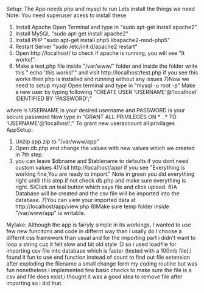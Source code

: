 Setup:
The App needs php and mysql to run
Lets install the things we need Note: You need superuser acess to install these
1) Install Apache
Open Terminal and type in 
"sudo apt-get install apache2"
2) Install MySQL
"sudo apt-get install apache2"
3) Install PHP
"sudo apt-get install php5 libapache2-mod-php5"
4) Restart Server
"sudo /etc/init.d/apache2 restart"
5) Open http://localhost/ to check if apache is running, you will see "It works!".
6) Make a test.php file inside "/var/www/" folder and inside the folder write this " echo 'this works!'"
and visit http://localhost/test.php if you see this works then php is installed and running without any issues
7)Now we need to setup mysql
Open terminal and type in "mysql -u root -p"
Make a new user by typing following
"CREATE USER 'USERNAME'@'localhost' IDENTIFIED BY 'PASSWORD';"

where is USERNAME is your desired username and PASSWORD is your secure password
Now type in
"GRANT ALL PRIVILEGES ON * . * TO 'USERNAME'@'localhost';"
To grant new useraccount all privilages 
AppSetup:
1) Unzip app.zip to "/var/www/app"
2) Open db.php and change the values with new values which we created in 7th step.
3) you can leave $dbname and $tablename to defaults if you dont need custom values
4)Visit http://localhost/app/ if you see "Everything is working fine,You are ready to import." Note in green
you did everything right untill this step.if not check db.php and make sure everything is right.
5)Click on teal button which says file and click upload.
6)A Database will be created and the csv file will be imported into the database.
7)You can view your imported data at http://localhost/app/view.php 
8)Make sure temp folder inside "/var/www/app" is writable.


Mytake:
Although the app is fairyly simple in its workings, I wanted to use few new funcitons and code in differnt way than i usally do 
I choose a differnt css framework than usual and for the importing part i didn't want to loop a string cuz it felt slow and bit old style :D
so i used loadfile for importing csv file into database which is faster (tested with a 100mb file),i found it fun to use end function instead of count to find out file extension after exploding the filename a small change form my coding routine but was fun nonetheless i implemented few basic checks to make sure the file is a csv and file does exist,i thought it was a good idea to remove file after importing so i did that.
